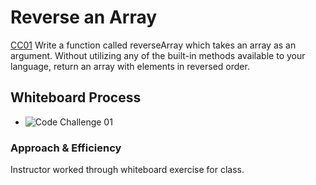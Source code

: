 # Reverse an Array

[CC01](https://canvas.instructure.com/courses/5233640/assignments/32144418)
Write a function called reverseArray which takes an array as an argument. Without utilizing any of the built-in methods available to your language, return an array with elements in reversed order.

## Whiteboard Process

* ![Code Challenge 01](./img/array-reverse.png)

### Approach & Efficiency

Instructor worked through whiteboard exercise for class.
